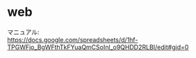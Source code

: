 # web

マニュアル:  
https://docs.google.com/spreadsheets/d/1hf-TPGWFjo_BgWFthTkFYuaQmCSoInl_o9QHDD2RLBI/edit#gid=0
